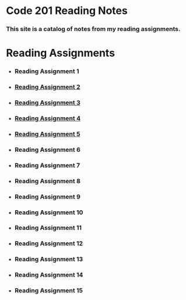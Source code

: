 # Code 201 Reading Notes
### This site is a catalog of notes from my reading assignments.

# Reading Assignments

* ### Reading Assignment 1

* ### [Reading Assignment 2](RA-2.md)

* ### [Reading Assignment 3](RA-3.md)

* ### [Reading Assignment 4](RA-4.md)

* ### [Reading Assignment 5](RA-5.md)

* ### Reading Assignment 6

* ### Reading Assignment 7

* ### Reading Assignment 8

* ### Reading Assignment 9

* ### Reading Assignment 10

* ### Reading Assignment 11

* ### Reading Assignment 12

* ### Reading Assignment 13

* ### Reading Assignment 14

* ### Reading Assignment 15


